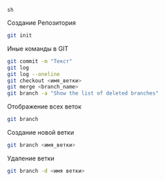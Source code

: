 ```sh```

Создание Репозитория
```sh
git init
```
Иные команды в GIT
```sh
git commit -m "Текст"
git log
git log --oneline
git checkout <имя_ветки>
git merge <branch_name>
git branch -a "Show the list of deleted branches"
```

Отображение всех веток
```sh
git branch
```
Создание новой ветки
```sh
git branch <имя_ветки>
```

Удаление ветки
```sh
git branch -d <имя ветки>

